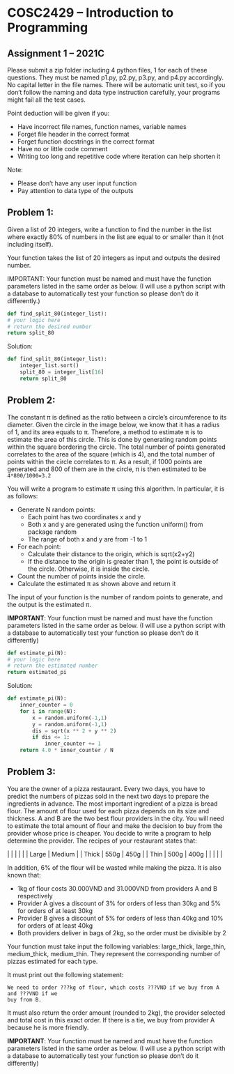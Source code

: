 # COSC2429 – Introduction to Programming
## Assignment 1 – 2021C

Please submit a zip folder including 4 python files, 1 for each of these questions. They must
be named p1.py, p2.py, p3.py, and p4.py accordingly. No capital letter in the file names. There
will be automatic unit test, so if you don’t follow the naming and data type instruction
carefully, your programs might fail all the test cases.

Point deduction will be given if you:

- Have incorrect file names, function names, variable names
- Forget file header in the correct format
- Forget function docstrings in the correct format
- Have no or little code comment
- Writing too long and repetitive code where iteration can help shorten it

Note:

- Please don’t have any user input function
- Pay attention to data type of the outputs


## Problem 1:
Given a list of 20 integers, write a function to find the number in the list where exactly 80%
of numbers in the list are equal to or smaller than it (not including itself).

Your function takes the list of 20 integers as input and outputs the desired number.

IMPORTANT: Your function must be named and must have the function parameters listed in the same
order as below. (I will use a python script with a database to automatically test your function
so please don’t do it differently.)

```python
def find_split_80(integer_list):
# your logic here
# return the desired number
return split_80
```

Solution:
```python
def find_split_80(integer_list):
    integer_list.sort()
    split_80 = integer_list[16]
    return split_80
```


## Problem 2:
The constant π is defined as the ratio between a circle’s circumference to its diameter.
Given the circle in the image below, we know that it has a radius of 1, and its area equals to π.
Therefore, a method to estimate π is to estimate the area of this circle. This is done by
generating random points within the square bordering the circle. The total number of
points generated correlates to the area of the square (which is 4), and the total number of
points within the circle correlates to π. As a result, if 1000 points are generated and 800 of
them are in the circle, π is then estimated to be `4*800/1000=3.2`

You will write a program to estimate π using this algorithm. In particular, it is as follows:
- Generate N random points:
  - Each point has two coordinates x and y
  - Both x and y are generated using the function uniform() from package random
  - The range of both x and y are from -1 to 1
- For each point:
  - Calculate their distance to the origin, which is sqrt(x2+y2)
  - If the distance to the origin is greater than 1, the point is outside of the circle. Otherwise, it is inside the circle.
- Count the number of points inside the circle.
- Calculate the estimated π as shown above and return it

The input of your function is the number of random points to generate, and the output is
the estimated π.

**IMPORTANT**: Your function must be named and must have the function parameters listed
in the same order as below. (I will use a python script with a database to automatically test
your function so please don’t do it differently)
```python
def estimate_pi(N):
# your logic here
# return the estimated number
return estimated_pi
```

Solution:
```python
def estimate_pi(N):
    inner_counter = 0
    for i in range(N):
        x = random.uniform(-1,1)
        y = random.uniform(-1,1)
        dis = sqrt(x ** 2 + y ** 2)
        if dis <= 1:
            inner_counter += 1
    return 4.0 * inner_counter / N
```

## Problem 3:
You are the owner of a pizza restaurant. Every two days, you have to predict the numbers
of pizzas sold in the next two days to prepare the ingredients in advance. The most
important ingredient of a pizza is bread flour. The amount of flour used for each pizza
depends on its size and thickness. A and B are the two best flour providers in the city. You
will need to estimate the total amount of flour and make the decision to buy from the
provider whose price is cheaper. You decide to write a program to help determine the
provider. The recipes of your restaurant states that:

|       |       |        |
|       | Large | Medium |
| Thick | 550g  | 450g   |
| Thin  | 500g  | 400g   |
|       |       |        |


In addition, 6% of the flour will be wasted while making the pizza.
It is also known that:

- 1kg of flour costs 30.000VND and 31.000VND from providers A and B respectively
- Provider A gives a discount of 3% for orders of less than 30kg and 5% for orders of at least 30kg
- Provider B gives a discount of 5% for orders of less than 40kg and 10% for orders of at least 40kg
- Both providers deliver in bags of 2kg, so the order must be divisible by 2

Your function must take input the following variables: large_thick, large_thin,
medium_thick, medium_thin. They represent the corresponding number of pizzas
estimated for each type.

It must print out the following statement:

```
We need to order ???kg of flour, which costs ???VND if we buy from A and ???VND if we
buy from B.
```

It must also return the order amount (rounded to 2kg), the provider selected and total cost
in this exact order. If there is a tie, we buy from provider A because he is more friendly.

**IMPORTANT**: Your function must be named and must have the function parameters listed
in the same order as below. (I will use a python script with a database to automatically test
your function so please don’t do it differently)
